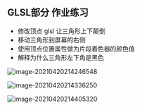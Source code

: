 ## GLSL部分 作业练习

-   修改顶点 glsl 让三角形上下颠倒
-   移动三角形到屏幕的右侧
-   使用顶点位置属性做为片段着色器的颜色值
-   解释为什么三角形左下角是黑色

![image-20210420214246548](image-20210420214246548.png)

![image-20210420214336250](image-20210420214336250.png)



![image-20210420214405320](image-20210420214405320.png)